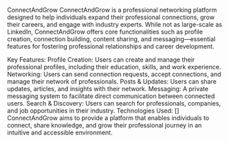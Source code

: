 ConnectAndGrow
ConnectAndGrow is a professional networking platform designed to help individuals expand their professional connections, grow their careers, and engage with industry experts. While not as large-scale as LinkedIn, ConnectAndGrow offers core functionalities such as profile creation, connection building, content sharing, and messaging—essential features for fostering professional relationships and career development.

Key Features:
Profile Creation: Users can create and manage their professional profiles, including their education, skills, and work experience.
Networking: Users can send connection requests, accept connections, and manage their network of professionals.
Posts & Updates: Users can share updates, articles, and insights with their network.
Messaging: A private messaging system to facilitate direct communication between connected users.
Search & Discovery: Users can search for professionals, companies, and job opportunities in their industry.
Technologies Used:
[]
ConnectAndGrow aims to provide a platform that enables individuals to connect, share knowledge, and grow their professional journey in an intuitive and accessible environment.

